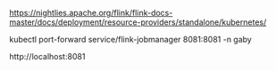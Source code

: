 https://nightlies.apache.org/flink/flink-docs-master/docs/deployment/resource-providers/standalone/kubernetes/

kubectl port-forward service/flink-jobmanager 8081:8081 -n gaby

http://localhost:8081 